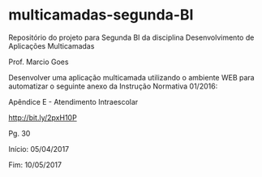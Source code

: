 # multicamadas-segunda-BI
Repositório do projeto para Segunda BI da disciplina Desenvolvimento de Aplicações Multicamadas

Prof. Marcio Goes

Desenvolver uma aplicação multicamada utilizando o ambiente WEB para automatizar o seguinte anexo da Instrução Normativa 01/2016:

Apêndice E - Atendimento Intraescolar

http://bit.ly/2pxH10P

Pg. 30

Início: 05/04/2017

Fim: 10/05/2017
